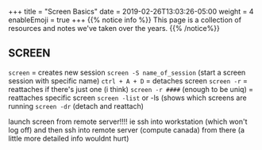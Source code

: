 +++
title = "Screen Basics"
date = 2019-02-26T13:03:26-05:00
weight = 4
enableEmoji = true
+++
{{% notice info %}} This page is a collection of resources and notes we've taken over the years.
{{% /notice%}}

## SCREEN

`screen` = creates new session
`screen -S name_of_session` (start a screen session with specific name)
`ctrl + A + D` = detaches screen
`screen -r` = reattaches if there's just one (i think)
`screen -r ####` (enough to be uniq) = reattaches specific screen 
`screen -list` or -ls (shows which screens are running
`screen -dr` (detach and reattach)

launch screen from remote server!!!! ie ssh into workstation (which won't log off) and then ssh into remote server (compute canada) from there
(a little more detailed info wouldnt hurt)